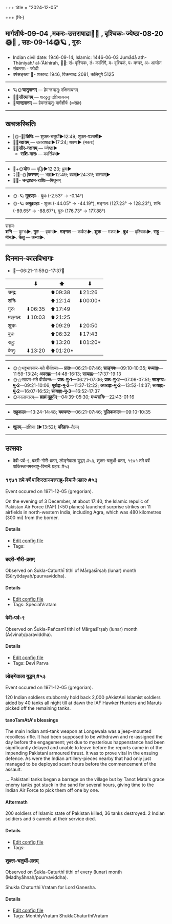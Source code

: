 +++
title = "2024-12-05"

+++
(चि॰)
## मार्गशीर्षः-09-04  ,मकरः-उत्तराषाढा🌛🌌  ,  वृश्चिकः-ज्येष्ठा-08-20🌞🌌  ,  सहः-09-14🌞🪐  , गुरुः
- Indian civil date: 1946-09-14, Islamic: 1446-06-03 Jumādā ath-Thāniyah/ al-ʾĀkhirah, 🌌🌞: सं- वृश्चिकः, तं- कार्त्तिगै, म- वृश्चिकं, प- मग्घर, अ- आघोण
- संवत्सरः - क्रोधी
- वर्षसङ्ख्या 🌛- शकाब्दः 1946, विक्रमाब्दः 2081, कलियुगे 5125
___________________
- 🪐🌞**ऋतुमानम्** — हेमन्तऋतुः दक्षिणायनम्
- 🌌🌞**सौरमानम्** — शरदृतुः दक्षिणायनम्
- 🌛**चान्द्रमानम्** — हेमन्तऋतुः मार्गशीर्षः (≈सहः)
___________________


## खचक्रस्थितिः
- |🌞-🌛|**तिथिः** — शुक्ल-चतुर्थी►12:49; शुक्ल-पञ्चमी►  
- 🌌🌛**नक्षत्रम्** — उत्तराषाढा►17:24; श्रवणः► (मकरः)  
- 🌌🌞**सौर-नक्षत्रम्** — ज्येष्ठा►  
  - **राशि-मासः** — कार्त्तिकः► 
___________________
- 🌛+🌞**योगः** — वृद्धिः►12:23; ध्रुवः►  
- २|🌛-🌞|**करणम्** — भद्रा►12:49; बवम्►24:31!; बालवम्►  
- 🌌🌛- **चन्द्राष्टम-राशिः**—मिथुनम्  
___________________
- 🌞-🪐 **मूढग्रहाः** - बुधः (-2.53° → -0.14°)
- 🌞-🪐 **अमूढग्रहाः** - शुक्रः (-44.05° → -44.19°), मङ्गलः (127.23° → 128.23°), शनिः (-89.65° → -88.67°), गुरुः (176.73° → 177.88°)
___________________
राशयः  
**शनि** — कुम्भः►. **गुरु** — वृषभः►. **मङ्गल** — कर्कटः►. **शुक्र** — मकरः►. **बुध** — वृश्चिकः►. **राहु** — मीनः►. **केतु** — कन्या►. 
___________________


## दिनमान-कालविभागाः
- 🌅—06:21-11:59🌞-17:37🌇  

|      |⬇     |⬆     |⬇     |
|------|-----|-----|------|
|चन्द्रः|     |⬆09:38 |⬇21:26 |
|शनिः   |     |⬆12:14 |⬇00:00*|
|गुरुः  |⬇06:35 |⬆17:49 |     |
|मङ्गलः |⬇10:03 |⬆21:25 |     |
|शुक्रः |     |⬆09:29 |⬇20:50 |
|बुधः   |     |⬆06:32 |⬇17:43 |
|राहुः  |     |⬆13:20 |⬇01:20*|
|केतुः  |⬇13:20 |⬆01:20*|     |
___________________
- 🌞⚝भट्टभास्कर-मते वीर्यवन्तः— **प्रातः**—06:21-07:46; **साङ्गवः**—09:10-10:35; **मध्याह्नः**—11:59-13:24; **अपराह्णः**—14:48-16:13; **सायाह्नः**—17:37-19:13  
- 🌞⚝सायण-मते वीर्यवन्तः— **प्रातः-मु॰1**—06:21-07:06; **प्रातः-मु॰2**—07:06-07:51; **साङ्गवः-मु॰2**—09:21-10:06; **पूर्वाह्णः-मु॰2**—11:37-12:22; **अपराह्णः-मु॰2**—13:52-14:37; **सायाह्नः-मु॰2**—16:07-16:52; **सायाह्नः-मु॰3**—16:52-17:37  
- 🌞कालान्तरम्— **ब्राह्मं मुहूर्तम्**—04:39-05:30; **मध्यरात्रिः**—22:43-01:16  
___________________
- **राहुकालः**—13:24-14:48; **यमघण्टः**—06:21-07:46; **गुलिककालः**—09:10-10:35  
___________________
- **शूलम्**—दक्षिणा (►13:52); **परिहारः**–तैलम्  
___________________

## उत्सवाः
- देवी-पर्व-९, बदरी-गौरी-व्रतम्, लोङ्गेवाला युद्धम् #५३, शुक्ल-चतुर्थी-व्रतम्, १९७१ तमे वर्षे पाकिस्तानमरुराष्ट्र-विमानैः प्रहारः #५३
### १९७१ तमे वर्षे पाकिस्तानमरुराष्ट्र-विमानैः प्रहारः #५३

Event occured on 1971-12-05 (gregorian). 

On the evening of 3 December, at about 17:40, the Islamic repulic of Pakistan Air Force (PAF) (<50 planes) launched surprise strikes on 11 airfields in north-western India, including Agra, which was 480 kilometres (300 mi) from the border.

#### Details
- [Edit config file](https://github.com/jyotisham/adyatithi/blob/master/mahApuruSha/xatra-later/gregorian/day/12/05/71-indo-pAk-war-start.toml)
- Tags: 


### बदरी-गौरी-व्रतम्

Observed on Śukla-Caturthī tithi of Mārgaśīrṣaḥ (lunar) month (Sūryōdayaḥ/puurvaviddha). 



#### Details
- [Edit config file](https://github.com/jyotisham/adyatithi/blob/master/devatA/umA/lunar_month/tithi/09/04/badarI-gaurI-vratam.toml)
- Tags: SpecialVratam


### देवी-पर्व-९

Observed on Śukla-Pañcamī tithi of Mārgaśīrṣaḥ (lunar) month (Āśvinaḥ/paraviddha). 



#### Details
- [Edit config file](https://github.com/jyotisham/adyatithi/blob/master/devatA/devIparva/lunar_month/tithi/09/05/devi-parva-9.toml)
- Tags: Devi Parva


### लोङ्गेवाला युद्धम् #५३

Event occured on 1971-12-05 (gregorian). 

120 Indian soldiers stubbornly hold back 2,000 pAkistAni Islamist soldiers aided by 40 tanks all night till at dawn the IAF Hawker Hunters and Maruts picked off the remaining tanks.

#### tanoTamAtA's blessings  

The main Indian anti-tank weapon at Longewala was a jeep-mounted recoilless rifle. It had been supposed to be withdrawn and re-assigned the day before the engagement; yet due to mysterious happenstance had been significantly delayed and unable to leave before the reports came in of the impending Pakistani armoured thrust. It was to prove vital in the ensuing defence. As were the Indian artillery-pieces nearby that had only just managed to be deployed scant hours before the commencement of the assault.

... Pakistani tanks began a barrage on the village but by Tanot Mata's grace enemy tanks got stuck in the sand for several hours, giving time to the Indian Air Force to pick them off one by one.

#### Aftermath 
200 soldiers of Islamic state of Pakistan killed, 36 tanks destroyed. 2 Indian soldiers and 5 camels at their service died.

#### Details
- [Edit config file](https://github.com/jyotisham/adyatithi/blob/master/mahApuruSha/xatra-later/gregorian/day/12/05/longevAla-battle.toml)
- Tags: 


### शुक्ल-चतुर्थी-व्रतम्

Observed on Śukla-Caturthī tithi of every (lunar) month (Madhyāhnaḥ/puurvaviddha). 

Shukla Chaturthi Vratam for Lord Ganesha.

#### Details
- [Edit config file](https://github.com/jyotisham/adyatithi/blob/master/devatA/gaNapati/lunar_month/tithi/00/04/zukla-caturthI-vratam.toml)
- Tags: MonthlyVratam ShuklaChaturthiVratam


